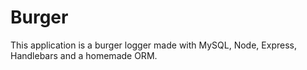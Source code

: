 # Burger
This application is a burger logger made with MySQL, Node, Express, Handlebars and a homemade ORM.
